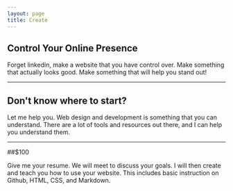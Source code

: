 ```yaml
---
layout: page
title: Create
---
```


## Control Your Online Presence
Forget linkedin, make a website that you have control over. Make something that actually looks good. Make something that will help you stand out!

---
## Don't know where to start?
Let me help you. Web design and development is something that you can understand. There are a lot of tools and resources out there, and I can help you understand them. 

---
##$100

Give me your resume. We will meet to discuss your goals. I will then create and teach you how to use your website. This includes basic instruction on Github, HTML, CSS, and Markdown. 